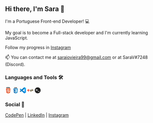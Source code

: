 <p> 
  <h2>Hi there, I'm Sara 👋</h2>
  <p>I'm a Portuguese Front-end Developer! 💻</p>
</p>
<p> My goal is to become a Full-stack developer and I'm currently learning JavaScript. </p>
<p> Follow my progress in <a href="https://www.instagram.com/sarav.dev/">Instagram</a></p>

📫 You can contact me at saraiovieira99@gmail.com or at SaraV#7248 (Discord).

### Languages and Tools 🛠

<code><img height="20" src="https://raw.githubusercontent.com/github/explore/80688e429a7d4ef2fca1e82350fe8e3517d3494d/topics/html/html.png"></code> 
<code><img height="20" src="https://raw.githubusercontent.com/github/explore/80688e429a7d4ef2fca1e82350fe8e3517d3494d/topics/css/css.png"></code>
<code><img height="20" src="https://raw.githubusercontent.com/github/explore/80688e429a7d4ef2fca1e82350fe8e3517d3494d/topics/visual-studio-code/visual-studio-code.png"></code>
<code><img height="20" src="https://raw.githubusercontent.com/github/explore/80688e429a7d4ef2fca1e82350fe8e3517d3494d/topics/git/git.png"></code>
<code><img height="20" src="https://raw.githubusercontent.com/github/explore/80688e429a7d4ef2fca1e82350fe8e3517d3494d/topics/terminal/terminal.png"></code>

### Social 💬

<a href="https://codepen.io/saraiovieira">CodePen</a> | 
<a href="https://www.linkedin.com/in/sara-io-vieira/">LinkedIn</a> |
<a href="https://www.instagram.com/sarav.dev/">Instagram</a>
